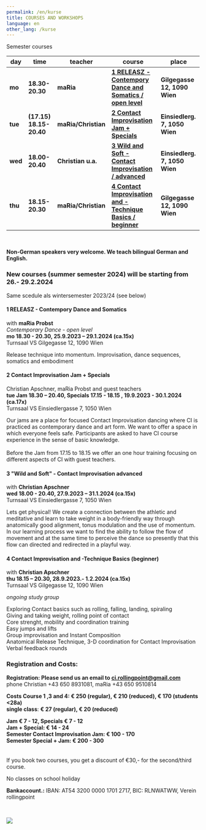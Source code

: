 ```yaml
---
permalink: /en/kurse
title: COURSES AND WORKSHOPS
language: en
other_lang: /kurse
---
```

Semester courses 

| day     | time                    | teacher             | course                                                               | place                         |
| ------- | ----------------------- | ------------------- | -------------------------------------------------------------------- | ----------------------------- |
| **mo**  | **18.30-20.30**         | **maRia**           | **[1 RELEASZ - Contempory Dance and Somatics / open level](#mo)**    | **Gilgegasse 12, 1090 Wien**  |
| **tue** | **(17.15) 18.15-20.40** | **maRia/Christian** | [](#mie)**[2 Contact Improvisation Jam + Specials](#di)**            | **Einsiedlerg. 7, 1050 Wien** |
| **wed** | **18.00-20.40**         | **Christian u.a.**  | **[3 Wild and Soft - Contact Improvisation / advanced](#mi)**        | **Einsiedlerg. 7, 1050 Wien** |
| **thu** | **18.15-20.30**         | **maRia/Christian** | **[4 Contact Improvisation and -Technique Basics  / beginner](#do)** | **Gilgegasse 12, 1090 Wien**  |

&nbsp;

**Non-German speakers very welcome. We teach bilingual German and English.**

### New courses (summer semester 2024) will be starting from 26.- 29.2.2024

Same scedule als wintersemester 2023/24 (see below)

<div class="named-anchor" id="mo"></div>

#### 1 RELEASZ - Contempory Dance and Somatics

with **maRia Probst**\
*Contemporary Dance* - *open level*\
**mo 18.30 - 20.30, 25.9.2023 – 29.1.2024 (ca.15x)**\
Turnsaal VS Gilgegasse 12, 1090 Wien

Release technique into momentum. Improvisation, dance sequences, somatics and embodiment

<div class="named-anchor" id="di"></div>

#### 2 Contact Improvisation Jam + Specials

Christian Apschner, maRia Probst and guest teachers\
**tue Jam 18.30 – 20.40, Specials 17.15 - 18.15 , 19.9.2023 - 30.1.2024 (ca.17x)**\
Turnsaal VS Einsiedlergasse 7, 1050 Wien

Our jams are a place for focused Contact Improvisation dancing where CI is practiced as contemporary dance and art form. We want to offer a space in which everyone feels safe. Participants are asked to have CI course experience in the sense of basic knowledge.\
\
Before the Jam from 17.15 to 18.15 we offer an one hour training focusing on different aspects of CI with guest teachers.

<div class="named-anchor" id="mi"></div>

#### 3 "Wild and Soft" - **Contact Improvisation  advanced**

with **Christian Apschner**\
**wed 18.00 - 20.40, 27.9.2023 – 31.1.2024 (ca.15x)**\
Turnsaal VS Einsiedlergasse 7, 1050 Wien

Lets get physical! We create a connection between the athletic and meditative and learn to take weight in a body-friendly way through anatomically good alignment, tonus modulation and the use of momentum. In our learning process we want to find the ability to follow the flow of movement and at the same time to perceive the dance so presently that this flow can directed and redirected in a playful way.

<div class="named-anchor" id="do"></div>

#### 4 Contact Improvisation and -Technique Basics (beginner)

with **Christian Apschner**\
**thu 18.15 – 20.30, 28.9.2023.- 1.2.2024 (ca.15x)**\
Turnsaal VS Gilgegasse 12, 1090 Wien

*ongoing study group*

Exploring Contact basics such as rolling, falling, landing, spiraling\
Giving and taking weight, rolling point of contact\
Core strenght, mobility and coordination training\
Easy jumps and lifts\
Group improvisation and Instant Composition\
Anatomical Release Technique, 3-D coordination for Contact Improvisation\
Verbal feedback rounds

### **Registration and Costs:**

**Registration: Please send us an email to ci.rollingpoint@gmail.com**\
phone Christian +43 650 8931081, maRia +43 650 9510814

**Costs Course 1 ,3 and 4: € 250 (regular), € 210 (reduced), € 170 (students <28a)**\
**single class**: **€ 27 (regular), € 20 (reduced)**

**Jam € 7 - 12, Specials € 7 - 12**\
**Jam + Special: € 14 - 24**\
**Semester Contact Improvisation Jam: € 100 - 170**\
**Semester Special + Jam: € 200 - 300**\
\
\
If you book two courses, you get a discount of €30,- for the second/third course.

No classes on school holiday

**Bankaccount.:** IBAN: AT54 3200 0000 1701 2717, BIC: RLNWATWW, Verein rollingpoint

&nbsp;

![](/assets/uploads/img_0197.jpg)